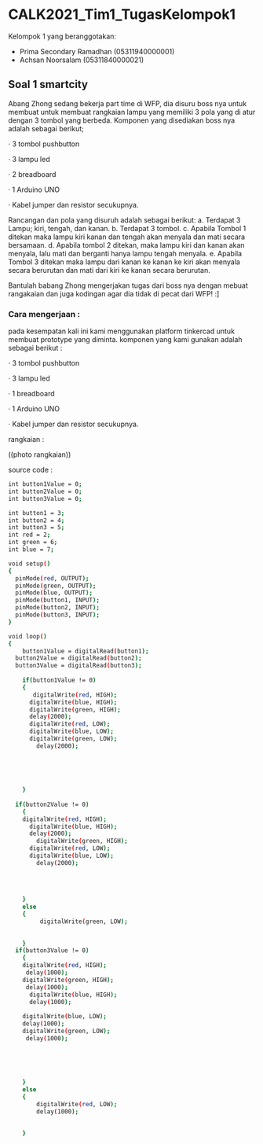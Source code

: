 # CALK2021_Tim1_TugasKelompok1

Kelompok 1 yang beranggotakan:

- Prima Secondary Ramadhan  (05311940000001)
- Achsan Noorsalam (05311840000021)

## Soal 1 smartcity

Abang Zhong sedang bekerja part time di WFP, dia disuru boss nya untuk membuat untuk
membuat rangkaian lampu yang memiliki 3 pola yang di atur dengan 3 tombol yang berbeda.
Komponen yang disediakan boss nya adalah sebagai berikut;

· 3 tombol pushbutton

· 3 lampu led

· 2 breadboard

· 1 Arduino UNO

· Kabel jumper dan resistor secukupnya.


Rancangan dan pola yang disuruh adalah sebagai berikut:
a. Terdapat 3 Lampu; kiri, tengah, dan kanan.
b. Terdapat 3 tombol.
c. Apabila Tombol 1 ditekan maka lampu kiri kanan dan tengah akan menyala
dan mati secara bersamaan.
d. Apabila tombol 2 ditekan, maka lampu kiri dan kanan akan menyala, lalu mati
dan berganti hanya lampu tengah menyala.
e. Apabila Tombol 3 ditekan maka lampu dari kanan ke kanan ke kiri akan
menyala secara berurutan dan mati dari kiri ke kanan secara berurutan.


Bantulah babang Zhong mengerjakan tugas dari boss nya dengan mebuat rangakaian dan juga
kodingan agar dia tidak di pecat dari WFP! :]


### Cara mengerjaan :

pada kesempatan kali ini kami menggunakan platform tinkercad untuk membuat prototype yang diminta. komponen yang kami gunakan adalah sebagai berikut :

· 3 tombol pushbutton

· 3 lampu led

· 1 breadboard

· 1 Arduino UNO

· Kabel jumper dan resistor secukupnya.




rangkaian : 

((photo rangkaian))

source code : 
```sh
int button1Value = 0;
int button2Value = 0;
int button3Value = 0;

int button1 = 3;
int button2 = 4;
int button3 = 5;
int red = 2;
int green = 6;
int blue = 7;

void setup()
{
  pinMode(red, OUTPUT);
  pinMode(green, OUTPUT);
  pinMode(blue, OUTPUT);
  pinMode(button1, INPUT);
  pinMode(button2, INPUT);
  pinMode(button3, INPUT);
}

void loop()
{
	button1Value = digitalRead(button1);
  button2Value = digitalRead(button2);
  button3Value = digitalRead(button3);
  
  	if(button1Value != 0)
    {
       digitalWrite(red, HIGH);
      digitalWrite(blue, HIGH);
      digitalWrite(green, HIGH);
      delay(2000);
      digitalWrite(red, LOW);
      digitalWrite(blue, LOW);
      digitalWrite(green, LOW);
      	delay(2000);
      
      
      
     
     
    }
  	
  if(button2Value != 0)
    {
    digitalWrite(red, HIGH);
      digitalWrite(blue, HIGH);
      delay(2000);
      	digitalWrite(green, HIGH);
      digitalWrite(red, LOW);
      digitalWrite(blue, LOW);
      	delay(2000);
      	
      	
      
      
    }
  	else
    {
     	 digitalWrite(green, LOW);
     
      
    }
  if(button3Value != 0)
    {
    digitalWrite(red, HIGH);
     delay(1000);
    digitalWrite(green, HIGH);
     delay(1000);
      digitalWrite(blue, HIGH);
      delay(1000);
      
    digitalWrite(blue, LOW);
    delay(1000);
    digitalWrite(green, LOW);
     delay(1000);
      
      	
      	
      
      
    }
  	else
    {
     	digitalWrite(red, LOW);
      	delay(1000);
     
      
    }
  ```
